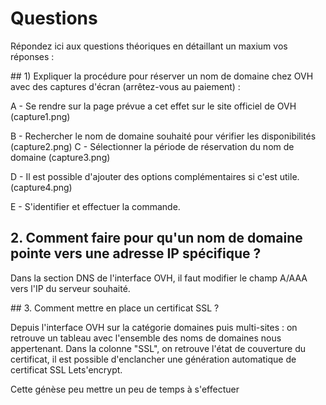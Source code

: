 # Questions

Répondez ici aux questions théoriques en détaillant un maxium vos réponses :

## 1) Expliquer la procédure pour réserver un nom de domaine chez OVH avec des captures d'écran (arrêtez-vous au paiement) :

A -  Se rendre sur la page prévue a cet effet sur le site officiel de OVH 
(capture1.png)

B - Rechercher le nom de domaine souhaité pour vérifier les disponibilités 
 (capture2.png)
C - Sélectionner la période de réservation du nom de domaine
(capture3.png)

D - Il est possible d'ajouter des options complémentaires si c'est utile.
(capture4.png)

E - S'identifier et effectuer la commande.

## 2. Comment faire pour qu'un nom de domaine pointe vers une adresse IP spécifique ?

Dans la section DNS de l'interface OVH, il faut modifier le champ A/AAA vers l'IP du serveur souhaité.

## 3. Comment mettre en place un certificat SSL ?

Depuis l'interface OVH sur la catégorie domaines puis multi-sites : on retrouve un tableau avec l'ensemble des noms de domaines nous appertenant. Dans la colonne "SSL", on retrouve l'état de couverture du certificat, il est possible d'enclancher une génération automatique de certificat SSL Lets'encrypt. 

Cette génèse peu mettre un peu de temps à s'effectuer
